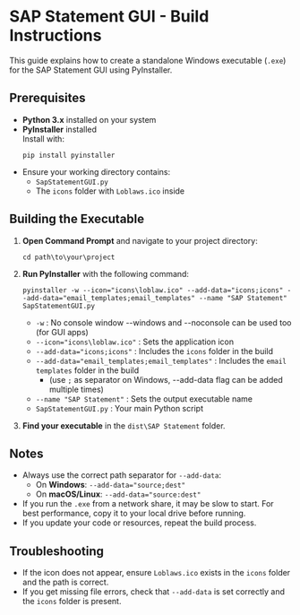 # SAP Statement GUI - Build Instructions

This guide explains how to create a standalone Windows executable (`.exe`) for the SAP Statement GUI using PyInstaller.

## Prerequisites

- **Python 3.x** installed on your system
- **PyInstaller** installed  
  Install with:  
  ```
  pip install pyinstaller
  ```
- Ensure your working directory contains:
  - `SapStatementGUI.py`
  - The `icons` folder with `Loblaws.ico` inside

## Building the Executable

1. **Open Command Prompt** and navigate to your project directory:
   ```
   cd path\to\your\project
   ```

2. **Run PyInstaller** with the following command:
   ```
   pyinstaller -w --icon="icons\loblaw.ico" --add-data="icons;icons" --add-data="email_templates;email_templates" --name "SAP Statement" SapStatementGUI.py
   ```
   - `-w` : No console window --windows and --noconsole can be used too (for GUI apps)
   - `--icon="icons\loblaw.ico"` : Sets the application icon
   - `--add-data="icons;icons"` : Includes the `icons` folder in the build
   - `--add-data="email_templates;email_templates"` : Includes the `email templates` folder in the build
      - (use `;` as separator on Windows, --add-data flag can be added multiple times)
   - `--name "SAP Statement"` : Sets the output executable name
   - `SapStatementGUI.py` : Your main Python script

3. **Find your executable** in the `dist\SAP Statement` folder.

## Notes

- Always use the correct path separator for `--add-data`:
  - On **Windows**: `--add-data="source;dest"`
  - On **macOS/Linux**: `--add-data="source:dest"`
- If you run the `.exe` from a network share, it may be slow to start. For best performance, copy it to your local drive before running.
- If you update your code or resources, repeat the build process.

## Troubleshooting

- If the icon does not appear, ensure `Loblaws.ico` exists in the `icons` folder and the path is correct.
- If you get missing file errors, check that `--add-data` is set correctly and the `icons` folder is present.